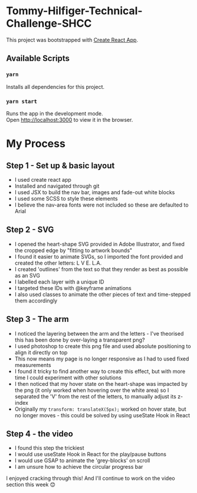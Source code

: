 # Tommy-Hilfiger-Technical-Challenge-SHCC

This project was bootstrapped with [Create React App](https://github.com/facebook/create-react-app).

## Available Scripts

### `yarn`

Installs all dependencies for this project.

### `yarn start`

Runs the app in the development mode.<br>
Open [http://localhost:3000](http://localhost:3000) to view it in the browser.

# My Process

## Step 1 - Set up & basic layout
* I used create react app
* Installed and navigated through git 
* I used JSX to build the nav bar, images and fade-out white blocks
* I used some SCSS to style these elements
* I believe the nav-area fonts were not included so these are defaulted to Arial

## Step 2 - SVG
* I opened the heart-shape SVG provided in Adobe Illustrator, and fixed the cropped edge by "fitting to artwork bounds"
* I found it easier to animate SVGs, so I imported the font provided and created the other letters: L   V E. L.A.
* I created 'outlines' from the text so that they render as best as possible as an SVG
* I labelled each layer with a unique ID
* I targeted these IDs with @keyframe animations
* I also used classes to animate the other pieces of text and time-stepped them accordingly

## Step 3 - The arm
* I noticed the layering between the arm and the letters - I've theorised this has been done by over-laying a transparent png?
* I used photoshop to create this png file and used absolute positioning to align it directly on top
* This now means my page is no longer responsive as I had to used fixed measurements
* I found it tricky to find another way to create this effect, but with more time I could experiment with other solutions
* I then noticed that my hover state on the heart-shape was impacted by the png (it only worked when hovering over the white area) so I separated the 'V' from the rest of the letters, to manually adjust its z-index
* Originally my `transform: translateX(5px);` worked on hover state, but no longer moves - this could be solved by using useState Hook in React

## Step 4 - the video
* I found this step the trickiest
* I would use useState Hook in React for the play/pause buttons
* I would use GSAP to animate the 'grey-blocks' on scroll
* I am unsure how to achieve the circular progress bar

I enjoyed cracking through this! And I'll continue to work on the video section this week :blush:
